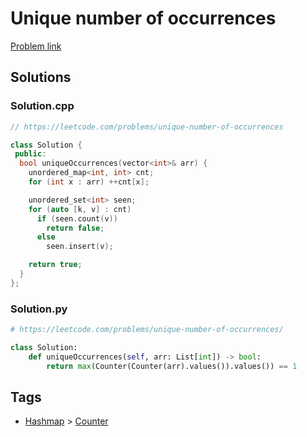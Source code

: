 # Unique number of occurrences

[Problem link](https://leetcode.com/problems/unique-number-of-occurrences)

## Solutions


### Solution.cpp
```cpp
// https://leetcode.com/problems/unique-number-of-occurrences

class Solution {
 public:
  bool uniqueOccurrences(vector<int>& arr) {
    unordered_map<int, int> cnt;
    for (int x : arr) ++cnt[x];

    unordered_set<int> seen;
    for (auto [k, v] : cnt)
      if (seen.count(v))
        return false;
      else
        seen.insert(v);

    return true;
  }
};
```
### Solution.py
```py
# https://leetcode.com/problems/unique-number-of-occurrences/

class Solution:
    def uniqueOccurrences(self, arr: List[int]) -> bool:
        return max(Counter(Counter(arr).values()).values()) == 1
```
## Tags

* [Hashmap](/Collections/hashmap.md#hashmap) > [Counter](/Collections/hashmap.md#counter)
